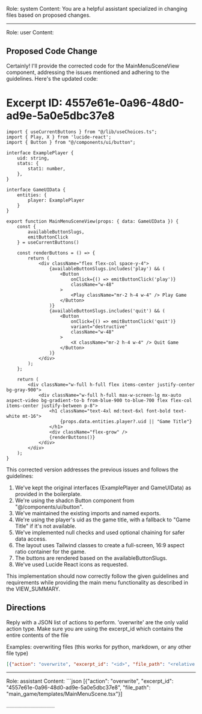 Role: system
Content: You are a helpful assistant specialized in changing files based on proposed changes.
__________________
Role: user
Content: 
## Proposed Code Change
Certainly! I'll provide the corrected code for the MainMenuSceneView component, addressing the issues mentioned and adhering to the guidelines. Here's the updated code:

# Excerpt ID: 4557e61e-0a96-48d0-ad9e-5a0e5dbc37e8
```tsx main_game/templates/MainMenuScene.tsx
import { useCurrentButtons } from "@/lib/useChoices.ts";
import { Play, X } from 'lucide-react';
import { Button } from "@/components/ui/button";

interface ExamplePlayer {
    uid: string,
    stats: {
        stat1: number,
    },
}

interface GameUIData {
    entities: {
        player: ExamplePlayer
    }
}

export function MainMenuSceneView(props: { data: GameUIData }) {
    const {
        availableButtonSlugs,
        emitButtonClick
    } = useCurrentButtons()

    const renderButtons = () => {
        return (
            <div className="flex flex-col space-y-4">
                {availableButtonSlugs.includes('play') && (
                    <Button
                        onClick={() => emitButtonClick('play')}
                        className="w-48"
                    >
                        <Play className="mr-2 h-4 w-4" /> Play Game
                    </Button>
                )}
                {availableButtonSlugs.includes('quit') && (
                    <Button
                        onClick={() => emitButtonClick('quit')}
                        variant="destructive"
                        className="w-48"
                    >
                        <X className="mr-2 h-4 w-4" /> Quit Game
                    </Button>
                )}
            </div>
        );
    };

    return (
        <div className="w-full h-full flex items-center justify-center bg-gray-900">
            <div className="w-full h-full max-w-screen-lg mx-auto aspect-video bg-gradient-to-b from-blue-900 to-blue-700 flex flex-col items-center justify-between p-8">
                <h1 className="text-4xl md:text-6xl font-bold text-white mt-16">
                    {props.data.entities.player?.uid || "Game Title"}
                </h1>
                <div className="flex-grow" />
                {renderButtons()}
            </div>
        </div>
    );
}
```

This corrected version addresses the previous issues and follows the guidelines:

1. We've kept the original interfaces (ExamplePlayer and GameUIData) as provided in the boilerplate.
2. We're using the shadcn Button component from "@/components/ui/button".
3. We've maintained the existing imports and named exports.
4. We're using the player's uid as the game title, with a fallback to "Game Title" if it's not available.
5. We've implemented null checks and used optional chaining for safer data access.
6. The layout uses Tailwind classes to create a full-screen, 16:9 aspect ratio container for the game.
7. The buttons are rendered based on the availableButtonSlugs.
8. We've used Lucide React icons as requested.

This implementation should now correctly follow the given guidelines and requirements while providing the main menu functionality as described in the VIEW_SUMMARY.

## Directions
Reply with a JSON list of actions to perform. 'overwrite' are the only valid action type. 
Make sure you are using the excerpt_id which contains the entire contents of the file

Examples:
overwriting files (this works for python, markdown, or any other file type)
```json output_example1
[{"action": "overwrite", "excerpt_id": "<id>", "file_path": "<relative file path>"}]
```

__________________
Role: assistant
Content: ```json
[{"action": "overwrite", "excerpt_id": "4557e61e-0a96-48d0-ad9e-5a0e5dbc37e8", "file_path": "main_game/templates/MainMenuScene.tsx"}]
```
__________________
